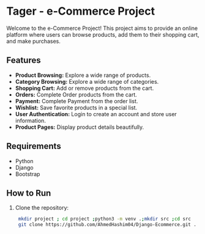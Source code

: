 # Tager - e-Commerce Project

Welcome to the e-Commerce Project! This project aims to provide an online platform where users can browse products, add them to their shopping cart, and make purchases.

## Features

- **Product Browsing:** Explore a wide range of products.
- **Category Browsing:** Explore a wide range of categories.
- **Shopping Cart:** Add or remove products from the cart.
- **Orders:** Complete Order products from the cart.
- **Payment:** Complete Payment from the order list.
- **Wishlist:** Save favorite products in a special list.
- **User Authentication:** Login to create an account and store user information.
- **Product Pages:** Display product details beautifully.

## Requirements

- Python
- Django
- Bootstrap

## How to Run

1. Clone the repository:
   ```bash
    mkdir project ; cd project ;python3 -m venv .;mkdir src ;cd src
    git clone https://github.com/AhmedHashim04/Django-Ecommerce.git .
